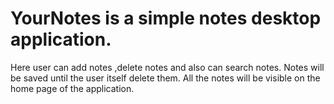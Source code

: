 # YourNotes is  a simple notes desktop application.
Here user can add notes ,delete notes and also can search notes. Notes will be saved until the user itself delete them.
All the notes will be visible on the home page of the application.
